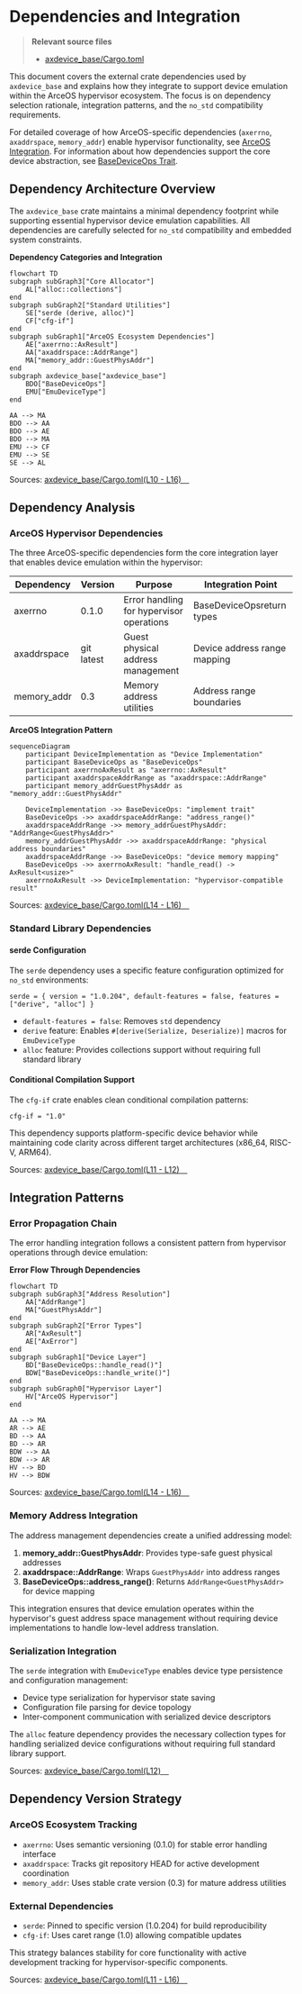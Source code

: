 # Dependencies and Integration

> **Relevant source files**
> * [axdevice_base/Cargo.toml](https://github.com/arceos-hypervisor/axdevice_crates/blob/28d49f14/axdevice_base/Cargo.toml)

This document covers the external crate dependencies used by `axdevice_base` and explains how they integrate to support device emulation within the ArceOS hypervisor ecosystem. The focus is on dependency selection rationale, integration patterns, and the `no_std` compatibility requirements.

For detailed coverage of how ArceOS-specific dependencies (`axerrno`, `axaddrspace`, `memory_addr`) enable hypervisor functionality, see [ArceOS Integration](/arceos-hypervisor/axdevice_crates/3.1-arceos-integration). For information about how dependencies support the core device abstraction, see [BaseDeviceOps Trait](/arceos-hypervisor/axdevice_crates/2.1-basedeviceops-trait).

## Dependency Architecture Overview

The `axdevice_base` crate maintains a minimal dependency footprint while supporting essential hypervisor device emulation capabilities. All dependencies are carefully selected for `no_std` compatibility and embedded system constraints.

**Dependency Categories and Integration**

```mermaid
flowchart TD
subgraph subGraph3["Core Allocator"]
    AL["alloc::collections"]
end
subgraph subGraph2["Standard Utilities"]
    SE["serde (derive, alloc)"]
    CF["cfg-if"]
end
subgraph subGraph1["ArceOS Ecosystem Dependencies"]
    AE["axerrno::AxResult"]
    AA["axaddrspace::AddrRange"]
    MA["memory_addr::GuestPhysAddr"]
end
subgraph axdevice_base["axdevice_base"]
    BDO["BaseDeviceOps"]
    EMU["EmuDeviceType"]
end

AA --> MA
BDO --> AA
BDO --> AE
BDO --> MA
EMU --> CF
EMU --> SE
SE --> AL
```

Sources: [axdevice_base/Cargo.toml(L10 - L16)&emsp;](https://github.com/arceos-hypervisor/axdevice_crates/blob/28d49f14/axdevice_base/Cargo.toml#L10-L16)

## Dependency Analysis

### ArceOS Hypervisor Dependencies

The three ArceOS-specific dependencies form the core integration layer that enables device emulation within the hypervisor:

|Dependency|Version|Purpose|Integration Point|
| --- | --- | --- | --- |
|axerrno|0.1.0|Error handling for hypervisor operations|BaseDeviceOpsreturn types|
|axaddrspace|git latest|Guest physical address management|Device address range mapping|
|memory_addr|0.3|Memory address utilities|Address range boundaries|

**ArceOS Integration Pattern**

```mermaid
sequenceDiagram
    participant DeviceImplementation as "Device Implementation"
    participant BaseDeviceOps as "BaseDeviceOps"
    participant axerrnoAxResult as "axerrno::AxResult"
    participant axaddrspaceAddrRange as "axaddrspace::AddrRange"
    participant memory_addrGuestPhysAddr as "memory_addr::GuestPhysAddr"

    DeviceImplementation ->> BaseDeviceOps: "implement trait"
    BaseDeviceOps ->> axaddrspaceAddrRange: "address_range()"
    axaddrspaceAddrRange ->> memory_addrGuestPhysAddr: "AddrRange<GuestPhysAddr>"
    memory_addrGuestPhysAddr ->> axaddrspaceAddrRange: "physical address boundaries"
    axaddrspaceAddrRange ->> BaseDeviceOps: "device memory mapping"
    BaseDeviceOps ->> axerrnoAxResult: "handle_read() -> AxResult<usize>"
    axerrnoAxResult ->> DeviceImplementation: "hypervisor-compatible result"
```

Sources: [axdevice_base/Cargo.toml(L14 - L16)&emsp;](https://github.com/arceos-hypervisor/axdevice_crates/blob/28d49f14/axdevice_base/Cargo.toml#L14-L16)

### Standard Library Dependencies

#### serde Configuration

The `serde` dependency uses a specific feature configuration optimized for `no_std` environments:

```
serde = { version = "1.0.204", default-features = false, features = ["derive", "alloc"] }
```

* `default-features = false`: Removes `std` dependency
* `derive` feature: Enables `#[derive(Serialize, Deserialize)]` macros for `EmuDeviceType`
* `alloc` feature: Provides collections support without requiring full standard library

#### Conditional Compilation Support

The `cfg-if` crate enables clean conditional compilation patterns:

```
cfg-if = "1.0"
```

This dependency supports platform-specific device behavior while maintaining code clarity across different target architectures (x86_64, RISC-V, ARM64).

Sources: [axdevice_base/Cargo.toml(L11 - L12)&emsp;](https://github.com/arceos-hypervisor/axdevice_crates/blob/28d49f14/axdevice_base/Cargo.toml#L11-L12)

## Integration Patterns

### Error Propagation Chain

The error handling integration follows a consistent pattern from hypervisor operations through device emulation:

**Error Flow Through Dependencies**

```mermaid
flowchart TD
subgraph subGraph3["Address Resolution"]
    AA["AddrRange"]
    MA["GuestPhysAddr"]
end
subgraph subGraph2["Error Types"]
    AR["AxResult"]
    AE["AxError"]
end
subgraph subGraph1["Device Layer"]
    BD["BaseDeviceOps::handle_read()"]
    BDW["BaseDeviceOps::handle_write()"]
end
subgraph subGraph0["Hypervisor Layer"]
    HV["ArceOS Hypervisor"]
end

AA --> MA
AR --> AE
BD --> AA
BD --> AR
BDW --> AA
BDW --> AR
HV --> BD
HV --> BDW
```

Sources: [axdevice_base/Cargo.toml(L14 - L16)&emsp;](https://github.com/arceos-hypervisor/axdevice_crates/blob/28d49f14/axdevice_base/Cargo.toml#L14-L16)

### Memory Address Integration

The address management dependencies create a unified addressing model:

1. **memory_addr::GuestPhysAddr**: Provides type-safe guest physical addresses
2. **axaddrspace::AddrRange**: Wraps `GuestPhysAddr` into address ranges
3. **BaseDeviceOps::address_range()**: Returns `AddrRange<GuestPhysAddr>` for device mapping

This integration ensures that device emulation operates within the hypervisor's guest address space management without requiring device implementations to handle low-level address translation.

### Serialization Integration

The `serde` integration with `EmuDeviceType` enables device type persistence and configuration management:

* Device type serialization for hypervisor state saving
* Configuration file parsing for device topology
* Inter-component communication with serialized device descriptors

The `alloc` feature dependency provides the necessary collection types for handling serialized device configurations without requiring full standard library support.

Sources: [axdevice_base/Cargo.toml(L12)&emsp;](https://github.com/arceos-hypervisor/axdevice_crates/blob/28d49f14/axdevice_base/Cargo.toml#L12-L12)

## Dependency Version Strategy

### ArceOS Ecosystem Tracking

* `axerrno`: Uses semantic versioning (0.1.0) for stable error handling interface
* `axaddrspace`: Tracks git repository HEAD for active development coordination
* `memory_addr`: Uses stable crate version (0.3) for mature address utilities

### External Dependencies

* `serde`: Pinned to specific version (1.0.204) for build reproducibility
* `cfg-if`: Uses caret range (1.0) allowing compatible updates

This strategy balances stability for core functionality with active development tracking for hypervisor-specific components.

Sources: [axdevice_base/Cargo.toml(L11 - L16)&emsp;](https://github.com/arceos-hypervisor/axdevice_crates/blob/28d49f14/axdevice_base/Cargo.toml#L11-L16)
